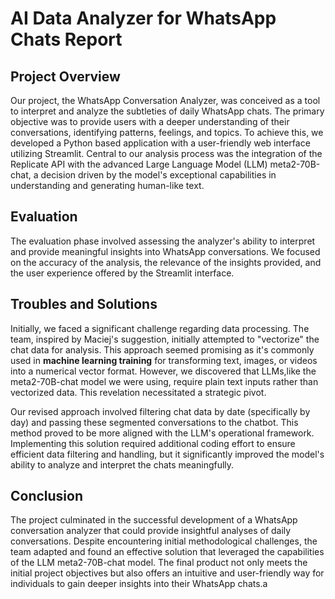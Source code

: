 # **AI Data Analyzer for WhatsApp Chats Report**
## **Project Overview**
Our project, the WhatsApp Conversation Analyzer, was conceived as a tool to interpret and analyze the subtleties of daily WhatsApp chats. The primary objective was to provide users with a deeper understanding of their conversations, identifying patterns, feelings, and topics. To achieve this, we developed a Python based application with a user-friendly web interface utilizing Streamlit. Central to our analysis process was the integration of the Replicate API with the advanced Large Language Model (LLM) meta2-70B-chat, a decision driven by the model's exceptional capabilities in understanding and generating human-like text.

## **Evaluation**
The evaluation phase involved assessing the analyzer's ability to interpret and provide meaningful insights into WhatsApp conversations. We focused on the accuracy of the analysis, the relevance of the insights provided, and the user experience offered by the Streamlit interface.

## **Troubles and Solutions**
Initially, we faced a significant challenge regarding data processing. The team, inspired by Maciej's suggestion, initially attempted to "vectorize" the chat data for analysis. This approach seemed promising as it's commonly used in **machine learning training** for transforming text, images, or videos into a numerical vector format. However, we discovered that LLMs,like the meta2-70B-chat model we were using, require plain text inputs rather than vectorized data. This revelation necessitated a strategic pivot.

Our revised approach involved filtering chat data by date (specifically by day) and passing these segmented conversations to the chatbot. This method proved to be more aligned with the LLM's operational framework. Implementing this solution required additional coding effort to ensure efficient data filtering and handling, but it significantly improved the model's ability to analyze and interpret the chats meaningfully.

## **Conclusion**
The project culminated in the successful development of a WhatsApp conversation analyzer that could provide insightful analyses of daily conversations. Despite encountering initial methodological challenges, the team adapted and found an effective solution that leveraged the capabilities of the LLM meta2-70B-chat model. The final product not only meets the initial project objectives but also offers an intuitive and user-friendly way for individuals to gain deeper insights into their WhatsApp chats.a